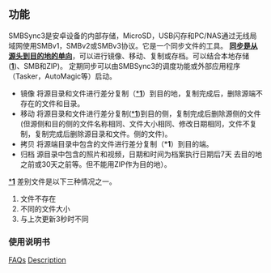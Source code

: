 ## 功能
SMBSync3是安卓设备的内部存储，MicroSD，USB闪存和PC/NAS通过无线局域网使用SMBv1，SMBv2或SMBv3协议。它是一个同步文件的工具。 <u>**同步是从源头到目的地的单向**</u>，可以进行镜像、移动、复制或存档。可以结合本地存储(<u>**1**</u>)、SMB和ZIP)。 
定期同步可以由SMBSync3的调度功能或外部应用程序（Tasker，AutoMagic等）启动。

- 镜像
将源目录和文件进行差分复制（<u>***1**</u>）到目的地，复制完成后，删除源端不存在的文件和目录。
- 移动
将源目录和文件进行差分复制(<u>***1**</u>)到目的侧，复制完成后删除源侧的文件(但源侧和目的侧的文件名称相同、文件大小相同、修改日期相同，文件不复制，复制完成后删除源目录和文件。侧的文件)。
- 拷贝
将源端目录中包含的文件进行差分复制（***1**）到目的端。
- 归档
源目录中包含的照片和视频，日期和时间为档案执行日期后7天 去目的地之前或30天之前等。但不能用ZIP作为目的地）。

<u>***1**</u> 差别文件是以下三种情况之一。 

1. 文件不存在
2. 不同的文件大小
3. 与上次更新3秒时不同

### 使用说明书
[FAQs](https://sentaroh.github.io/Documents/SMBSync3/SMBSync3_FAQ_EN.htm)
[Description](https://sentaroh.github.io/Documents/SMBSync3/SMBSync3_Desc_EN.htm)
